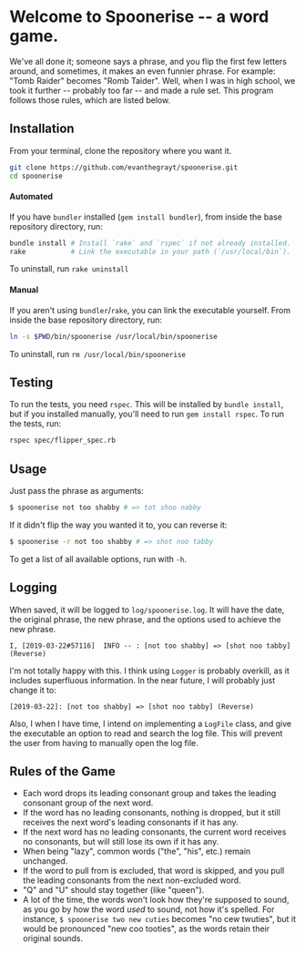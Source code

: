 # Welcome to Spoonerise -- a word game.
We've all done it; someone says a phrase, and you flip the first few letters
around, and sometimes, it makes an even funnier phrase. For example:
"Tomb Raider" becomes "Romb Taider".
Well, when I was in high school, we took it further -- probably too far -- and
made a rule set. This program follows those rules, which are listed below.

## Installation
From your terminal, clone the repository where you want it.
```sh
git clone https://github.com/evanthegrayt/spoonerise.git
cd spoonerise
```
#### Automated
If you have `bundler` installed (`gem install bundler`), from inside the base
repository directory, run:
```sh
bundle install # Install `rake` and `rspec` if not already installed.
rake           # Link the executable in your path (`/usr/local/bin`).
```

To uninstall, run `rake uninstall`

#### Manual
If you aren't using `bundler`/`rake`, you can link the executable yourself. From
inside the base repository directory, run:
```sh
ln -s $PWD/bin/spoonerise /usr/local/bin/spoonerise
```
To uninstall, run `rm /usr/local/bin/spoonerise`

## Testing
To run the tests, you need `rspec`. This will be installed by `bundle install`,
but if you installed manually, you'll need to run `gem install rspec`. To run
the tests, run:
```sh
rspec spec/flipper_spec.rb
```

## Usage
Just pass the phrase as arguments:
```sh
$ spoonerise not too shabby # => tot shoo nabby
```
If it didn't flip the way you wanted it to, you can reverse it:
```sh
$ spoonerise -r not too shabby # => shot noo tabby
```
To get a list of all available options, run with `-h`.

## Logging
When saved, it will be logged to `log/spoonerise.log`. It will have the date,
the original phrase, the new phrase, and the options used to achieve the new
phrase.
```
I, [2019-03-22#57116]  INFO -- : [not too shabby] => [shot noo tabby] (Reverse)
```
I'm not totally happy with this. I think using `Logger` is probably overkill, as
it includes superfluous information. In the near future, I will probably just
change it to:
```
[2019-03-22]: [not too shabby] => [shot noo tabby] (Reverse)
```
Also, I when I have time, I intend on implementing a `LogFile` class, and give
the executable an option to read and search the log file. This will prevent the
user from having to manually open the log file.

## Rules of the Game
- Each word drops its leading consonant group and takes the leading consonant
group of the next word.
- If the word has no leading consonants, nothing is dropped, but it still
receives the next word's leading consonants if it has any.
- If the next word has no leading consonants, the current word receives no
consonants, but will still lose its own if it has any.
- When being "lazy", common words ("the", "his", etc.) remain unchanged.
- If the word to pull from is excluded, that word is skipped, and you pull the
leading consonants from the next non-excluded word.
- "Q" and "U" should stay together (like "queen").
- A lot of the time, the words won't look how they're supposed to sound, as you
go by how the word *used* to sound, not how it's spelled. For instance,
`$ spoonerise two new cuties` becomes "no cew twuties", but it would be
pronounced "new coo tooties", as the words retain their original sounds.

